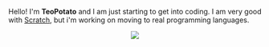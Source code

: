 <p>Hello! I'm <b>TeoPotato</b> and I am just starting to get into coding. I am very good with 
  <a href="https://www.scratch.mit.edu/">Scratch</a>, but i'm working on moving to real programming languages.</p>
<p align="center">
  <a href="https://skillicons.dev">
    <img src="https://skillicons.dev/icons?i=github,html,js,discord,raspberrypi" />
  </a>
</p>
